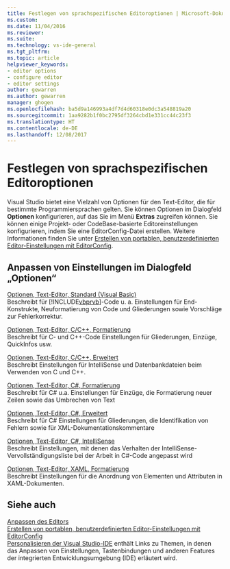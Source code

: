 ```yaml
---
title: Festlegen von sprachspezifischen Editoroptionen | Microsoft-Dokumentation
ms.custom: 
ms.date: 11/04/2016
ms.reviewer: 
ms.suite: 
ms.technology: vs-ide-general
ms.tgt_pltfrm: 
ms.topic: article
helpviewer_keywords:
- editor options
- configure editor
- editor settings
author: gewarren
ms.author: gewarren
manager: ghogen
ms.openlocfilehash: ba5d9a146993a4df7d4d60318e0dc3a548819a20
ms.sourcegitcommit: 1aa9282b1f0bc2795df3264cbd1e331cc44c23f3
ms.translationtype: HT
ms.contentlocale: de-DE
ms.lasthandoff: 12/08/2017
---
```

# <a name="setting-language-specific-editor-options"></a>Festlegen von sprachspezifischen Editoroptionen

Visual Studio bietet eine Vielzahl von Optionen für den Text-Editor, die für bestimmte Programmiersprachen gelten. Sie können Optionen im Dialogfeld **Optionen** konfigurieren, auf das Sie im Menü **Extras** zugreifen können. Sie können einige Projekt- oder CodeBase-basierte Editoreinstellungen konfigurieren, indem Sie eine EditorConfig-Datei erstellen. Weitere Informationen finden Sie unter [Erstellen von portablen, benutzerdefinierten Editor-Einstellungen mit EditorConfig](../../ide/create-portable-custom-editor-options.md).

## <a name="settings-available-in-the-options-dialog-box"></a>Anpassen von Einstellungen im Dialogfeld „Optionen“

 [Optionen, Text-Editor, Standard (Visual Basic)](../../ide/reference/options-text-editor-basic-visual-basic.md)  
 Beschreibt für [!INCLUDE[vbprvb](../../code-quality/includes/vbprvb_md.md)]-Code u. a. Einstellungen für End-Konstrukte, Neuformatierung von Code und Gliederungen sowie Vorschläge zur Fehlerkorrektur.

 [Optionen, Text-Editor, C/C++, Formatierung](../../ide/reference/options-text-editor-c-cpp-formatting.md)  
 Beschreibt für C- und C++-Code Einstellungen für Gliederungen, Einzüge, QuickInfos usw.

 [Optionen, Text-Editor, C/C++, Erweitert](../../ide/reference/options-text-editor-c-cpp-advanced.md)  
 Beschreibt Einstellungen für IntelliSense und Datenbankdateien beim Verwenden von C und C++.

 [Optionen, Text-Editor, C#, Formatierung](../../ide/reference/options-text-editor-csharp-formatting.md)  
 Beschreibt für C# u.a. Einstellungen für Einzüge, die Formatierung neuer Zeilen sowie das Umbrechen von Text

 [Optionen, Text-Editor, C#, Erweitert](../../ide/reference/options-text-editor-csharp-advanced.md)  
 Beschreibt für C# Einstellungen für Gliederungen, die Identifikation von Fehlern sowie für XML-Dokumentationskommentare

 [Optionen, Text-Editor, C#, IntelliSense](../../ide/reference/options-text-editor-csharp-intellisense.md)  
 Beschreibt Einstellungen, mit denen das Verhalten der IntelliSense-Vervollständigungsliste bei der Arbeit in C#-Code angepasst wird

 [Optionen, Text-Editor, XAML, Formatierung](../../ide/reference/options-text-editor-xaml-formatting.md)  
 Beschreibt Einstellungen für die Anordnung von Elementen und Attributen in XAML-Dokumenten.

## <a name="see-also"></a>Siehe auch

[Anpassen des Editors](../../ide/customizing-the-editor.md)  
[Erstellen von portablen, benutzerdefinierten Editor-Einstellungen mit EditorConfig](../../ide/create-portable-custom-editor-options.md)  
[Personalisieren der Visual Studio-IDE](../../ide/personalizing-the-visual-studio-ide.md) enthält Links zu Themen, in denen das Anpassen von Einstellungen, Tastenbindungen und anderen Features der integrierten Entwicklungsumgebung (IDE) erläutert wird.